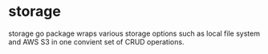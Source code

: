 
# storage

storage go package wraps various storage options such as local file system and AWS S3 in
one convient set of CRUD operations.

